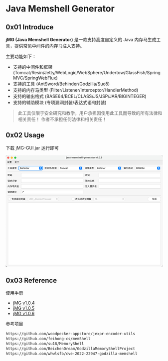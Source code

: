 # Java Memshell Generator

## 0x01 Introduce

**jMG (Java Memshell Generator)** 是一款支持高度自定义的 Java 内存马生成工具，提供常见中间件的内存马注入支持。

主要功能如下：
- 支持的中间件和框架 (Tomcat/Resin/Jetty/WebLogic/WebSphere/Undertow/GlassFish/SpringMVC/SpringWebFlux)
- 支持的工具 (AntSword/Behinder/Godzilla/Suo5)
- 支持的内存马类型 (Filter/Listener/Interceptor/HandlerMethod)
- 支持的输出格式 (BASE64/BCEL/CLASS/JS/JSP/JAR/BIGINTEGER)
- 支持的辅助模块 (专项漏洞封装/表达式语句封装)

> 此工具仅限于安全研究和教学，用户承担因使用此工具而导致的所有法律和相关责任！ 作者不承担任何法律和相关责任！


## 0x02 Usage

下载 jMG-GUI.jar 运行即可

![](./img/gui.png)


## 0x03 Reference

使用手册
- [jMG v1.0.4](https://mp.weixin.qq.com/s/oAiGWY9ABhn2o148snA_sg)
- [jMG v1.0.5](https://mp.weixin.qq.com/s/QjoRs_J5jVANrdEiiTtVtA)
- [jMG v1.0.6](https://mp.weixin.qq.com/s/0ZzH35aRUPelq8nwilMQiA)

参考项目
```
https://github.com/woodpecker-appstore/jexpr-encoder-utils
https://github.com/feihong-cs/memShell
https://github.com/su18/MemoryShell
https://github.com/BeichenDream/GodzillaMemoryShellProject
https://github.com/whwlsfb/cve-2022-22947-godzilla-memshell
```
